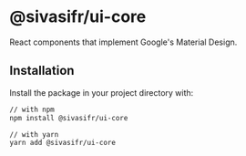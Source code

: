 # @sivasifr/ui-core

React components that implement Google's Material Design.

## Installation

Install the package in your project directory with:

```sh
// with npm
npm install @sivasifr/ui-core

// with yarn
yarn add @sivasifr/ui-core
```